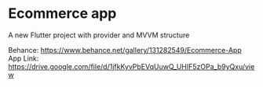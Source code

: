 # Ecommerce app

A new Flutter project with provider and MVVM structure

Behance: https://www.behance.net/gallery/131282549/Ecommerce-App
App Link: https://drive.google.com/file/d/1jfkKyvPbEVqUuwQ_UHIF5zOPa_b9yQxu/view

